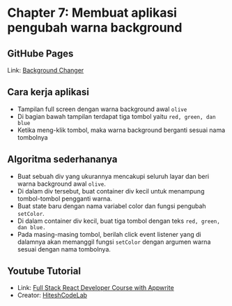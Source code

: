 # Chapter 7: Membuat aplikasi pengubah warna background

## GitHube Pages
Link: [Background Changer](https://fatahpratam.github.io/tutorial-background-changer/)

## Cara kerja aplikasi
- Tampilan full screen dengan warna background awal `olive`
- Di bagian bawah tampilan terdapat tiga tombol yaitu `red, green, dan blue`
- Ketika meng-klik tombol, maka warna background berganti sesuai nama tombolnya

## Algoritma sederhananya
- Buat sebuah div yang ukurannya mencakupi seluruh layar dan beri warna background awal `olive`.
- Di dalam div tersebut, buat container div kecil untuk menampung tombol-tombol pengganti warna.
- Buat state baru dengan nama variabel color dan fungsi pengubah `setColor`.
- Di dalam container div kecil, buat tiga tombol dengan teks `red, green, dan blue.`
- Pada masing-masing tombol, berilah click event listener yang di dalamnya akan memanggil fungsi `setColor` dengan argumen warna sesuai dengan nama tombolnya.

## Youtube Tutorial
- Link: [Full Stack React Developer Course with Appwrite](https://www.youtube.com/watch?v=Bvwq_S0n2pk)
- Creator: [HiteshCodeLab](https://www.youtube.com/@HiteshCodeLab)